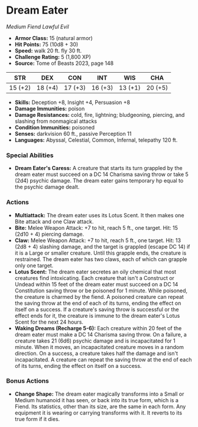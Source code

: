 # Dream Eater

*Medium* *Fiend* *Lawful Evil*

- **Armor Class:** 15 (natural armor)
- **Hit Points:** 75 (10d8 + 30)
- **Speed:** walk 20 ft. fly 30 ft.
- **Challenge Rating:** 5 (1,800 XP)
- **Source:** Tome of Beasts 2023, page 148

| STR | DEX | CON | INT | WIS | CHA |
| --- | --- | --- | --- | --- | --- |
| 15 (+2) | 18 (+4) | 17 (+3) | 16 (+3) | 13 (+1) | 20 (+5) |

- **Skills:** Deception +8, Insight +4, Persuasion +8
- **Damage Immunities:** poison
- **Damage Resistances:** cold, fire, lightning; bludgeoning, piercing, and slashing from nonmagical attacks
- **Condition Immunities:** poisoned
- **Senses:** darkvision 60 ft., passive Perception 11
- **Languages:** Abyssal, Celestial, Common, Infernal, telepathy 120 ft.

### Special Abilities

- **Dream Eater's Caress:** A creature that starts its turn grappled by the dream eater must succeed on a DC 14 Charisma saving throw or take 5 (2d4) psychic damage. The dream eater gains temporary hp equal to the psychic damage dealt.

### Actions

- **Multiattack:** The dream eater uses its Lotus Scent. It then makes one Bite attack and one Claw attack.
- **Bite:** Melee Weapon Attack: +7 to hit, reach 5 ft., one target. Hit: 15 (2d10 + 4) piercing damage.
- **Claw:** Melee Weapon Attack: +7 to hit, reach 5 ft., one target. Hit: 13 (2d8 + 4) slashing damage, and the target is grappled (escape DC 14) if it is a Large or smaller creature. Until this grapple ends, the creature is restrained. The dream eater has two claws, each of which can grapple only one target.
- **Lotus Scent:** The dream eater secretes an oily chemical that most creatures find intoxicating. Each creature that isn't a Construct or Undead within 15 feet of the dream eater must succeed on a DC 14 Constitution saving throw or be poisoned for 1 minute. While poisoned, the creature is charmed by the fiend. A poisoned creature can repeat the saving throw at the end of each of its turns, ending the effect on itself on a success. If a creature's saving throw is successful or the effect ends for it, the creature is immune to the dream eater's Lotus Scent for the next 24 hours.
- **Waking Dreams (Recharge 5-6):** Each creature within 20 feet of the dream eater must make a DC 14 Charisma saving throw. On a failure, a creature takes 21 (6d6) psychic damage and is incapacitated for 1 minute. When it moves, an incapacitated creature moves in a random direction. On a success, a creature takes half the damage and isn't incapacitated. A creature can repeat the saving throw at the end of each of its turns, ending the effect on itself on a success.

### Bonus Actions

- **Change Shape:** The dream eater magically transforms into a Small or Medium humanoid it has seen, or back into its true form, which is a Fiend. Its statistics, other than its size, are the same in each form. Any equipment it is wearing or carrying transforms with it. It reverts to its true form if it dies.
